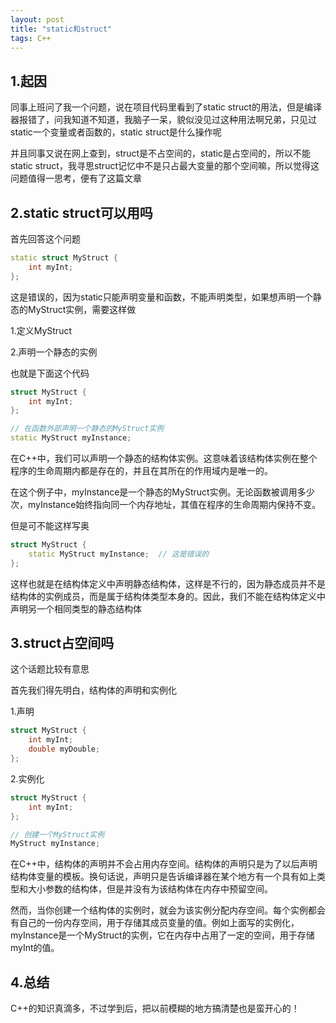 ```yaml
---
layout: post
title: "static和struct"
tags: C++
---
```


## 1.起因

同事上班问了我一个问题，说在项目代码里看到了static struct的用法，但是编译器报错了，问我知道不知道，我脑子一呆，貌似没见过这种用法啊兄弟，只见过static一个变量或者函数的，static struct是什么操作呢

并且同事又说在网上查到，struct是不占空间的，static是占空间的，所以不能static struct，我寻思struct记忆中不是只占最大变量的那个空间嘛，所以觉得这问题值得一思考，便有了这篇文章

## 2.static struct可以用吗

首先回答这个问题

```cpp
static struct MyStruct {
    int myInt;
};
```

这是错误的，因为static只能声明变量和函数，不能声明类型，如果想声明一个静态的MyStruct实例，需要这样做

1.定义MyStruct

2.声明一个静态的实例

也就是下面这个代码

```cpp
struct MyStruct {
    int myInt;
};

// 在函数外部声明一个静态的MyStruct实例
static MyStruct myInstance;
```

在C++中，我们可以声明一个静态的结构体实例。这意味着该结构体实例在整个程序的生命周期内都是存在的，并且在其所在的作用域内是唯一的。

在这个例子中，myInstance是一个静态的MyStruct实例。无论函数被调用多少次，myInstance始终指向同一个内存地址，其值在程序的生命周期内保持不变。

但是可不能这样写奥

```cpp
struct MyStruct {
    static MyStruct myInstance;  // 这是错误的
};
```

这样也就是在结构体定义中声明静态结构体，这样是不行的，因为静态成员并不是结构体的实例成员，而是属于结构体类型本身的。因此，我们不能在结构体定义中声明另一个相同类型的静态结构体

## 3.struct占空间吗

这个话题比较有意思

首先我们得先明白，结构体的声明和实例化

1.声明

```cpp
struct MyStruct {
    int myInt;
    double myDouble;
};
```

2.实例化

```cpp
struct MyStruct {
    int myInt;
};

// 创建一个MyStruct实例
MyStruct myInstance;
```



在C++中，结构体的声明并不会占用内存空间。结构体的声明只是为了以后声明结构体变量的模板。换句话说，声明只是告诉编译器在某个地方有一个具有如上类型和大小参数的结构体，但是并没有为该结构体在内存中预留空间。

然而，当你创建一个结构体的实例时，就会为该实例分配内存空间。每个实例都会有自己的一份内存空间，用于存储其成员变量的值。例如上面写的实例化，myInstance是一个MyStruct的实例，它在内存中占用了一定的空间，用于存储myInt的值。

## 4.总结

C++的知识真滴多，不过学到后，把以前模糊的地方搞清楚也是蛮开心的！